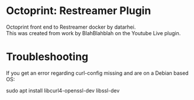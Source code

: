 # Octoprint: Restreamer Plugin
Octoprint front end to Restreamer docker by datarhei.  
This was created from work by BlahBlahblah on the Youtube Live plugin.  

# Troubleshooting
If you get an error regarding curl-config missing and are on a Debian based OS:  

sudo apt install libcurl4-openssl-dev libssl-dev
